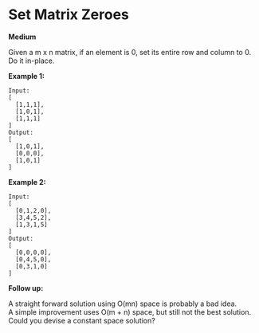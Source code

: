 # Set Matrix Zeroes
**Medium**

Given a m x n matrix, if an element is 0, set its entire row and column to 0. Do it in-place.

**Example 1:**
```
Input: 
[
  [1,1,1],
  [1,0,1],
  [1,1,1]
]
Output: 
[
  [1,0,1],
  [0,0,0],
  [1,0,1]
]
```
**Example 2:**
```
Input: 
[
  [0,1,2,0],
  [3,4,5,2],
  [1,3,1,5]
]
Output: 
[
  [0,0,0,0],
  [0,4,5,0],
  [0,3,1,0]
]
```
**Follow up:**

A straight forward solution using O(mn) space is probably a bad idea.\
A simple improvement uses O(m + n) space, but still not the best solution.\
Could you devise a constant space solution?